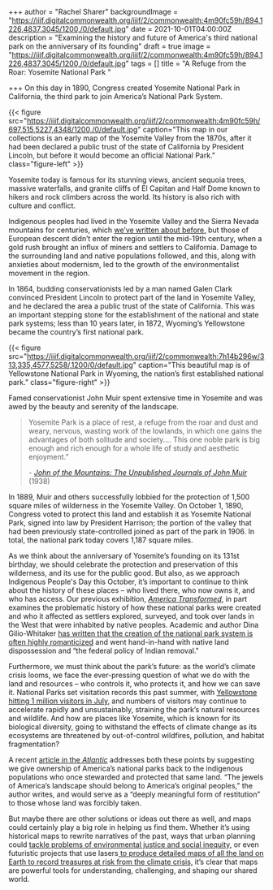 +++
author = "Rachel Sharer"
backgroundImage = "https://iiif.digitalcommonwealth.org/iiif/2/commonwealth:4m90fc59h/894,1226,4837,3045/1200,/0/default.jpg"
date = 2021-10-01T04:00:00Z
description = "Examining the history and future of America's third national park on the anniversary of its founding"
draft = true
image = "https://iiif.digitalcommonwealth.org/iiif/2/commonwealth:4m90fc59h/894,1226,4837,3045/1200,/0/default.jpg"
tags = []
title = "A Refuge from the Roar: Yosemite National Park "

+++
On this day in 1890, Congress created Yosemite National Park in California, the third park to join America’s National Park System.

{{< figure src="https://iiif.digitalcommonwealth.org/iiif/2/commonwealth:4m90fc59h/697,515,5227,4348/1200,/0/default.jpg" caption="This map in our collections is an early map of the Yosemite Valley from the 1870s, after it had been declared a public trust of the state of California by President Lincoln, but before it would become an official National Park." class="figure-left" >}}

Yosemite today is famous for its stunning views, ancient sequoia trees, massive waterfalls, and granite cliffs of El Capitan and Half Dome known to hikers and rock climbers across the world. Its history is also rich with culture and conflict. 

Indigenous peoples had lived in the Yosemite Valley and the Sierra Nevada mountains for centuries, which [we’ve written about before,](https://www.leventhalmap.org/articles/public-lands-day/) but those of European descent didn’t enter the region until the mid-19th century, when a gold rush brought an influx of miners and settlers to California. Damage to the surrounding land and native populations followed, and this, along with anxieties about modernism, led to the growth of the environmentalist movement in the region.

In 1864, budding conservationists led by a man named Galen Clark convinced President Lincoln to protect part of the land in Yosemite Valley, and he declared the area a public trust of the state of California. This was an important stepping stone for the establishment of the national and state park systems; less than 10 years later, in 1872, Wyoming’s Yellowstone became the country’s first national park.

{{< figure src="https://iiif.digitalcommonwealth.org/iiif/2/commonwealth:7h14b296w/313,335,4577,5258/,1200/0/default.jpg" caption="This beautiful map is of Yellowstone National Park in Wyoming, the nation’s first established national park." class="figure-right" >}}

Famed conservationist John Muir spent extensive time in Yosemite and was awed by the beauty and serenity of the landscape.

> Yosemite Park is a place of rest, a refuge from the roar and dust and weary, nervous, wasting work of the lowlands, in which one gains the advantages of both solitude and society.... This one noble park is big enough and rich enough for a whole life of study and aesthetic enjoyment.”
>
> \- [_John of the Mountains: The Unpublished Journals of John Muir_](https://vault.sierraclub.org/john_muir_exhibit/bibliographic_resources/book_jackets/john_of_the_mtns_wolfe_j.aspx) (1938)

In 1889, Muir and others successfully lobbied for the protection of 1,500 square miles of wilderness in the Yosemite Valley. On October 1, 1890, Congress voted to protect this land and establish it as Yosemite National Park, signed into law by President Harrison; the portion of the valley that had been previously state-controlled joined as part of the park in 1906. In total, the national park today covers 1,187 square miles.

As we think about the anniversary of Yosemite’s founding on its 131st birthday, we should celebrate the protection and preservation of this wilderness, and its use for the public good. But also, as we approach Indigenous People's Day this October, it’s important to continue to think about the history of these places – who lived there, who now owns it, and who has access. Our previous exhibition, [_America Transformed_](https://collections.leventhalmap.org/exhibits/25), in part examines the problematic history of how these national parks were created and who it affected as settlers explored, surveyed, and took over lands in the West that were inhabited by native peoples. Academic and author Dina Gilio-Whitaker [has written that the creation of the national park system is often highly romanticized](https://time.com/5562258/indigenous-environmental-justice/) and went hand-in-hand with native land dispossession and “the federal policy of Indian removal."

Furthermore, we must think about the park’s future: as the world’s climate crisis looms, we face the ever-pressing question of what we do with the land and resources – who controls it, who protects it, and how we can save it. National Parks set visitation records this past summer, with [Yellowstone hitting 1 million visitors in July,](https://www.nps.gov/yell/learn/news/21024.htm) and numbers of visitors may continue to accelerate rapidly and unsustainably, straining the park’s natural resources and wildlife. And how are places like Yosemite, which is known for its biological diversity, going to withstand the effects of climate change as its ecosystems are threatened by out-of-control wildfires, pollution, and habitat fragmentation?

A recent [article in the _Atlantic_](https://www.theatlantic.com/magazine/archive/2021/05/return-the-national-parks-to-the-tribes/618395/) addresses both these points by suggesting we give ownership of America’s national parks back to the indigenous populations who once stewarded and protected that same land. “The jewels of America’s landscape should belong to America’s original peoples,” the author writes, and would serve as a “deeply meaningful form of restitution” to those whose land was forcibly taken.

But maybe there are other solutions or ideas out there as well, and maps could certainly play a big role in helping us find them. Whether it’s using historical maps to rewrite narratives of the past, ways that urban planning could [tackle problems of environmental justice and social inequity,](https://www.leventhalmap.org/articles/environmental-justice-exhibition-preview/) or even futuristic projects that use lasers[ to produce detailed maps of all the land on Earth to record treasures at risk from the climate crisis,](https://www.theguardian.com/science/2019/oct/11/ultimate-gift-to-future-generations-plan-to-laser-map-all-land-on-earth) it’s clear that maps are powerful tools for understanding, challenging, and shaping our shared world.